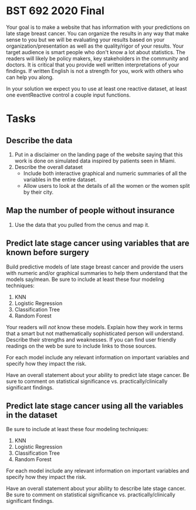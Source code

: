 # BST 692 2020 Final

Your goal is to make a website that has information with your predictions on late stage breast cancer.  You can organize the results in any way that make sense to you but we will be evaluating your results based on your organization/presentation as well as the quality/rigor of your results.  Your target audience is smart people who don't know a lot about statistics.  The readers will likely be policy makers, key stakeholders in the community and doctors.  It is critical that you provide well written interpretations of your findings.  If written English is not a strength for you, work with others who can help you along.

In your solution we expect you to use at least one reactive dataset, at least one eventReactive control a couple input functions.

# Tasks
## Describe the data

1. Put in a disclaimer on the landing page of the website saying that this work is done on simulated data inspired by patients seen in Miami. 
1. Describe the overall dataset
    + Include both interactive graphical and numeric summaries of all the variables in the entire dataset.
    + Allow users to look at the details of all the women or the women split by their city.
    
## Map the number of people without insurance 

1. Use the data that you pulled from the cenus and map it.

## Predict late stage cancer using variables that are known before surgery
Build predictive models of late stage breast cancer and provide the users with numeric and/or graphical summaries to help them understand that the models say/mean. Be sure to include at least these four modeling techniques:

1. KNN
1. Logistic Regression
1. Classification Tree
1. Random Forest

Your readers will *not* know these models.  Explain how they work in terms that a smart but not mathematically sophisticated person will understand. Describe their strengths and weaknesses. If you can find user friendly readings on the web be sure to include links to those sources.

For each model include any relevant information on important variables and specify how they impact the risk.

Have an overall statement about your ability to predict late stage cancer.  Be sure to comment on statistical significance vs. practically/clinically significant findings.

## Predict late stage cancer using all the variables in the dataset
Be sure to include at least these four modeling techniques:

1. KNN
1. Logistic Regression
1. Classification Tree
1. Random Forest

For each model include any relevant information on important variables and specify how they impact the risk.

Have an overall statement about your ability to describe late stage cancer.  Be sure to comment on statistical significance vs. practically/clinically significant findings.
